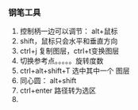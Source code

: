 ### 钢笔工具

1. 控制柄一边可以调节： alt+鼠标
2. shift，鼠标只会水平和垂直方向
3. ctrl+j 复制图层，ctrl+t变换图层
4. 切换参考点。。。。。旋转度数
5. ctrl+alt+shift+T 选中其中一个 图层
6. 同心圆： alt+shift
7. ctrl+enter  路径转为选区
8. 
